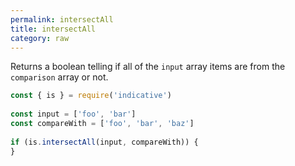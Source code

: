 ```yaml
---
permalink: intersectAll
title: intersectAll
category: raw
---
```


Returns a boolean telling if all of the `input` array items are
from the `comparison` array or not.
 
```js
const { is } = require('indicative')
 
const input = ['foo', 'bar']
const compareWith = ['foo', 'bar', 'baz']
 
if (is.intersectAll(input, compareWith)) {
}
```